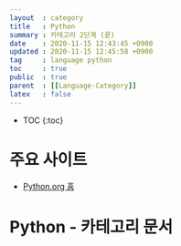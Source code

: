 ```yaml
---
layout  : category
title   : Python 
summary : 카테고리 2단계 (끝) 
date    : 2020-11-15 12:43:45 +0900
updated : 2020-11-15 12:45:58 +0900
tag     : language python 
toc     : true
public  : true
parent  : [[Language-Category]] 
latex   : false
---
```

* TOC
{:toc}

# 주요 사이트

* [Python.org 홈](https://www.python.org/)

# Python - 카테고리 문서
